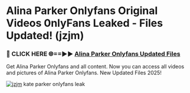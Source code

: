 # Alina Parker Onlyfans Original Videos 0nlyFans Leaked - Files Updated! (jzjm)

<h3>🔴 CLICK HERE 🌐==►► <a href="https://tinyurl.com/4seja8ks" rel="nofollow">Alina Parker Onlyfans Updated Files</a></h3>

Get Alina Parker Onlyfans and all content. Now you can access all videos and pictures of Alina Parker Onlyfans. New Updated Files 2025!

[![jzjm](https://i.imgur.com/EWjZXRe.gif)](https://tinyurl.com/4seja8ks)
kate parker onlyfans leak